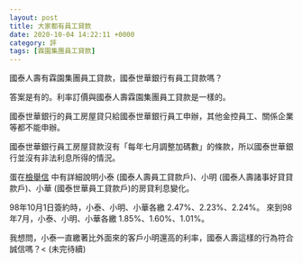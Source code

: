 ```yaml
---
layout: post
title: 大家都有員工貸款
date: 2020-10-04 14:22:11 +0000
category: 評
tags: [霖園集團員工貸款]
---
```



國泰人壽有霖園集團員工貸款，國泰世華銀行有員工貸款嗎？

答案是有的。利率訂價與國泰人壽霖園集團員工貸款是一樣的。

國泰世華銀行的員工房屋貸只給國泰世華銀行員工申辦，其他金控員工、關係企業等都不能申辦。

國泰世華銀行員工房屋貸款沒有「每年七月調整加碼數」的條款，所以國泰世華銀行並沒有非法利息所得的情況。

蛋在[檢舉信](https://doltegg.github.io/blog/works/article/1st.pdf) 中有詳細說明小泰 (國泰人壽員工貸款戶)、小明 (國泰人壽諸事好貸貸款戶)、小華 (國泰世華員工貸款戶)的房貸利息變化。

98年10月1日簽約時，小泰、小明、小華各繳 2.47%、2.23%、2.24%。
來到98年7月，小泰、小明、小華各繳 1.85%、1.60%、1.01%。

我想問，小泰一直繳著比外面來的客戶小明還高的利率，國泰人壽這樣的行為符合誠信嗎？<
(未完待續)
